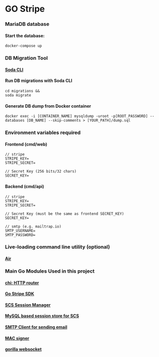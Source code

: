 # GO Stripe


### MariaDB database

#### Start the database:
```
docker-compose up
```

### DB Migration Tool

#### [Soda CLI](https://gobuffalo.io/en/docs/db/toolbox/)

#### Run DB migrations with Soda CLI
```
cd migrations &&
soda migrate
```

#### Generate DB dump from Docker container
```
docker exec -i [CONTAINER_NAME] mysqldump -uroot -p[ROOT_PASSWORD] --databases [DB_NAME] --skip-comments > [YOUR_PATH]/dump.sql
```

### Environment variables required

#### Frontend (cmd/web)
```
// stripe
STRIPE_KEY=
STRIPE_SECRET=

// Secret Key (256 bits/32 chars)
SECRET_KEY=
```

#### Backend (cmd/api)
```
// stripe
STRIPE_KEY=
STRIPE_SECRET=

// Secret Key (must be the same as frontend SECRET_KEY)
SECRET_KEY=

// smtp (e.g. mailtrap.io)
SMTP_USERNAME=
SMTP_PASSWORD=
```

### Live-loading command line utility (optional)

#### [Air](https://github.com/cosmtrek/air)


### Main Go Modules Used in this project

#### [chi: HTTP router](https://github.com/go-chi/chi)
#### [Go Stripe SDK](https://github.com/stripe/stripe-go)
#### [SCS Session Manager](https://github.com/alexedwards/scs)
#### [MySQL based session store for SCS](https://github.com/alexedwards/scs/tree/master/mysqlstore)
#### [SMTP Client for sending email](https://github.com/xhit/go-simple-mail)
#### [MAC signer](https://github.com/bwmarrin/go-alone)
#### [gorilla websocket](https://github.com/gorilla/websocket)
